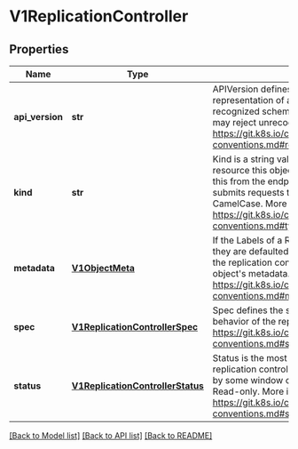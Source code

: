 # V1ReplicationController

## Properties
Name | Type | Description | Notes
------------ | ------------- | ------------- | -------------
**api_version** | **str** | APIVersion defines the versioned schema of this representation of an object. Servers should convert recognized schemas to the latest internal value, and may reject unrecognized values. More info: https://git.k8s.io/community/contributors/devel/api-conventions.md#resources | [optional] 
**kind** | **str** | Kind is a string value representing the REST resource this object represents. Servers may infer this from the endpoint the openshift.openshift.client submits requests to. Cannot be updated. In CamelCase. More info: https://git.k8s.io/community/contributors/devel/api-conventions.md#types-kinds | [optional] 
**metadata** | [**V1ObjectMeta**](V1ObjectMeta.md) | If the Labels of a ReplicationController are empty, they are defaulted to be the same as the Pod(s) that the replication controller manages. Standard object&#39;s metadata. More info: https://git.k8s.io/community/contributors/devel/api-conventions.md#metadata | [optional] 
**spec** | [**V1ReplicationControllerSpec**](V1ReplicationControllerSpec.md) | Spec defines the specification of the desired behavior of the replication controller. More info: https://git.k8s.io/community/contributors/devel/api-conventions.md#spec-and-status | [optional] 
**status** | [**V1ReplicationControllerStatus**](V1ReplicationControllerStatus.md) | Status is the most recently observed status of the replication controller. This data may be out of date by some window of time. Populated by the system. Read-only. More info: https://git.k8s.io/community/contributors/devel/api-conventions.md#spec-and-status | [optional] 

[[Back to Model list]](../README.md#documentation-for-models) [[Back to API list]](../README.md#documentation-for-api-endpoints) [[Back to README]](../README.md)


